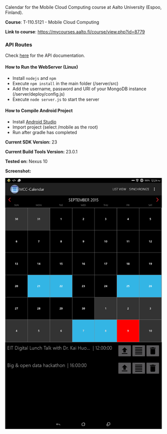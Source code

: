 Calendar for the Mobile Cloud Computing course at Aalto University (Espoo, Finland).

**Course**: T-110.5121 - Mobile Cloud Computing

**Link to course**: https://mycourses.aalto.fi/course/view.php?id=8779

### API Routes

Check [here](https://github.com/Nesh108/MCC-Calendar/blob/master/docs/routes) for the API documentation.


#### How to Run the WebServer (Linux)

- Install `nodejs` and `npm`
- Execute `npm install` in the main folder (/server/src)
- Add the username, password and URI of your MongoDB instance (/server/deploy/config.js)
- Execute `node server.js` to start the server


#### How to Compile Android Project

- Install [Android Studio](https://developer.android.com/sdk/index.html)
- Import project (select /mobile as the root)
- Run after gradle has completed

**Current SDK Version:** 23

**Current Build Tools Version:** 23.0.1

**Tested on:** Nexus 10

**Screenshot:**

<p align="center"><img src="https://github.com/Nesh108/MCC-Calendar/blob/master/docs/images/Android_app_screenshot.png" width="600"/></p>
